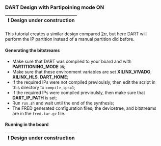 
### DART Design with Partipoining mode ON

| :exclamation:  Design under construction   |
|--------------------------------------------|

This tutorial creates a similar design compared [2rr](../2rr/readme.md), but here DART will perform the IP partition instead of a manual partition did before.

#### Generating the bitstreams

- Make sure that DART was compiled to your board and with **PARTITIONING_MODE** `ON`;
- Make sure that these environment variables are set **XILINX_VIVADO**, **XILINX_HLS**, **DART_HOME**;
- If the required IPs were not compiled previoulsly, then edit the script in this directory to `compile_ips=1`;
- If the required IPs were compiled previoulsly, then make sure that **DART_IP_PATH** is set;
- Run `run.sh` and wait until the end of the synthesis;
- The FRED generated configuration files, the devicetree, and bitstreams are in the `fred.tar.gz` file.

#### Running in the board

| :exclamation:  Design under construction   |
|--------------------------------------------|
